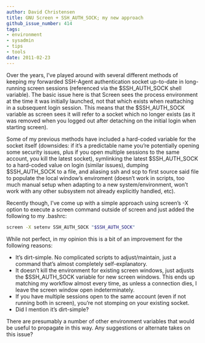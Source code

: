 ```yaml
---
author: David Christensen
title: GNU Screen + SSH_AUTH_SOCK; my new approach
github_issue_number: 414
tags:
- environment
- sysadmin
- tips
- tools
date: 2011-02-23
---
```




Over the years, I’ve played around with several different methods of keeping my forwarded SSH-Agent authentication socket up-to-date in long-running screen sessions (referenced via the $SSH_AUTH_SOCK shell variable). The basic issue here is that Screen sees the process environment at the time it was initially launched, not that which exists when reattaching in a subsequent login session. This means that the $SSH_AUTH_SOCK variable as screen sees it will refer to a socket which no longer exists (as it was removed when you logged out after detaching on the initial login when starting screen).

Some of my previous methods have included a hard-coded variable for the socket itself (downsides: if it’s a predictable name you’re potentially opening some security issues, plus if you open multiple sessions to the same account, you kill the latest socket), symlinking the latest $SSH_AUTH_SOCK to a hard-coded value on login (similar issues), dumping $SSH_AUTH_SOCK to a file, and aliasing ssh and scp to first source said file to populate the local window’s enviroment (doesn’t work in scripts, too much manual setup when adapting to a new system/environment, won’t work with any other subsystem not already explicitly handled, etc).

Recently though, I’ve come up with a simple approach using screen’s -X option to execute a screen command outside of screen and just added the following to my .bashrc:

```bash
screen -X setenv SSH_AUTH_SOCK "$SSH_AUTH_SOCK"
```

While not perfect, in my opinion this is a bit of an improvement for the following reasons:

- It’s dirt-simple. No complicated scripts to adjust/maintain, just a command that’s almost completely self-explanatory.
- It doesn’t kill the environment for existing screen windows, just adjusts the $SSH_AUTH_SOCK variable for new screen windows. This ends up matching my workflow almost every time, as unless a connection dies, I leave the screen window open indeterminately.
- If you have multiple sessions open to the same account (even if not running both in screen), you’re not stomping on your existing socket.
- Did I mention it’s dirt-simple?

There are presumably a number of other environment variables that would be useful to propagate in this way. Any suggestions or alternate takes on this issue?


